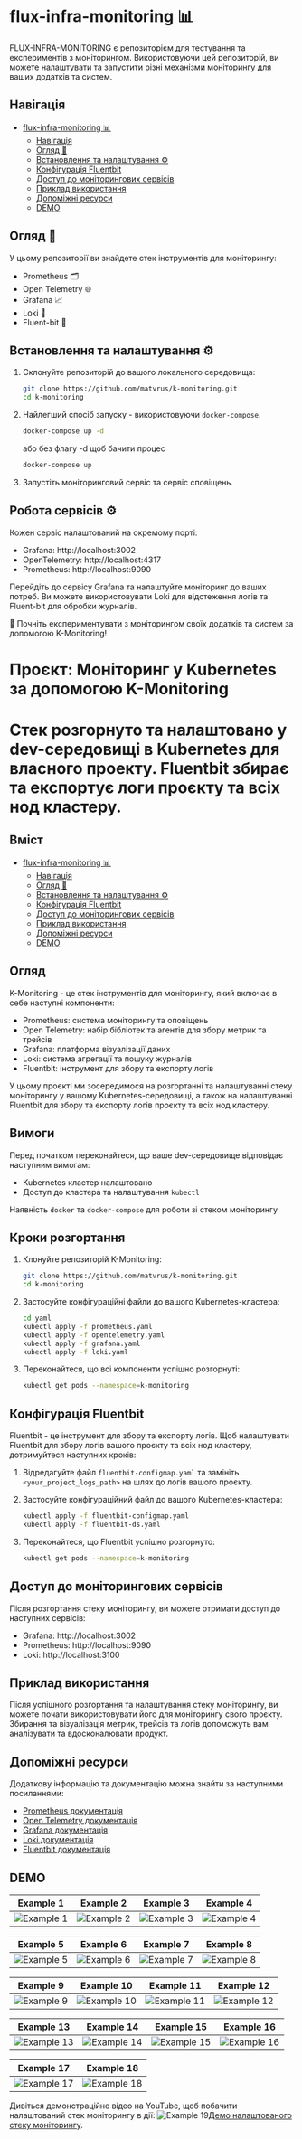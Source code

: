 
# flux-infra-monitoring 📊

FLUX-INFRA-MONITORING є репозиторієм для тестування та експериментів з моніторингом. Використовуючи цей репозиторій, ви можете налаштувати та запустити різні механізми моніторингу для ваших додатків та систем.

## Навігація

- [flux-infra-monitoring 📊](#flux-infra-monitoring-)
  - [Навігація](#навігація)
  - [Огляд 👀](#огляд-)
  - [Встановлення та налаштування ⚙️](#встановлення-та-налаштування-️)
  - [Конфігурація Fluentbit](#конфігурація-fluentbit)
  - [Доступ до моніторингових сервісів](#доступ-до-моніторингових-сервісів)
  - [Приклад використання](#приклад-використання)
  - [Допоміжні ресурси](#допоміжні-ресурси)
  - [DEMO](#demo)

## Огляд 👀

У цьому репозиторії ви знайдете стек інструментів для моніторингу:
* Prometheus 🗂️
* Open Telemetry 🌐
* Grafana 📈
* Loki 📜
* Fluent-bit 💬

## Встановлення та налаштування ⚙️

1. Склонуйте репозиторій до вашого локального середовища:

   ```bash
   git clone https://github.com/matvrus/k-monitoring.git
   cd k-monitoring
   ```

2. Найлегший спосіб запуску - використовуючи `docker-compose`.
   
   ```bash
   docker-compose up -d
   ```
   або без флагу -d щоб бачити процес
      ```bash
   docker-compose up 
   ```

3. Запустіть моніторинговий сервіс та сервіс сповіщень.

## Робота сервісів ⚙️

Кожен сервіс налаштований на окремому порті:
* Grafana: http://localhost:3002
* OpenTelemetry: http://localhost:4317
* Prometheus: http://localhost:9090

Перейдіть до сервісу Grafana та налаштуйте моніторинг до ваших потреб. Ви можете використовувати Loki для відстеження логів та Fluent-bit для обробки журналів.

🚀 Почніть експериментувати з моніторингом своїх додатків та систем за допомогою K-Monitoring!
# Проєкт: Моніторинг у Kubernetes за допомогою K-Monitoring



# Стек розгорнуто та налаштовано у dev-середовищі в Kubernetes для власного проекту. Fluentbit збирає та експортує логи проєкту та всіх нод кластеру.

## Вміст

- [flux-infra-monitoring 📊](#flux-infra-monitoring-)
  - [Навігація](#навігація)
  - [Огляд 👀](#огляд-)
  - [Встановлення та налаштування ⚙️](#встановлення-та-налаштування-️)
  - [Конфігурація Fluentbit](#конфігурація-fluentbit)
  - [Доступ до моніторингових сервісів](#доступ-до-моніторингових-сервісів)
  - [Приклад використання](#приклад-використання)
  - [Допоміжні ресурси](#допоміжні-ресурси)
  - [DEMO](#demo)

## Огляд

K-Monitoring - це стек інструментів для моніторингу, який включає в себе наступні компоненти:
- Prometheus: система моніторингу та оповіщень
- Open Telemetry: набір бібліотек та агентів для збору метрик та трейсів
- Grafana: платформа візуалізації даних
- Loki: система агрегації та пошуку журналів
- Fluentbit: інструмент для збору та експорту логів

У цьому проєкті ми зосередимося на розгортанні та налаштуванні стеку моніторингу у вашому Kubernetes-середовищі, а також на налаштуванні Fluentbit для збору та експорту логів проєкту та всіх нод кластеру.

## Вимоги

Перед початком переконайтеся, що ваше dev-середовище відповідає наступним вимогам:
- Kubernetes кластер налаштовано
- Доступ до кластера та налаштування `kubectl`


Наявність `docker` та `docker-compose` для роботи зі стеком моніторингу

## Кроки розгортання

1. Клонуйте репозиторій K-Monitoring:

   ```bash
   git clone https://github.com/matvrus/k-monitoring.git
   cd k-monitoring
   ```

2. Застосуйте конфігураційні файли до вашого Kubernetes-кластера:

   ```bash
   cd yaml
   kubectl apply -f prometheus.yaml
   kubectl apply -f opentelemetry.yaml
   kubectl apply -f grafana.yaml
   kubectl apply -f loki.yaml
   ```

3. Переконайтеся, що всі компоненти успішно розгорнуті:

   ```bash
   kubectl get pods --namespace=k-monitoring
   ```

## Конфігурація Fluentbit

Fluentbit - це інструмент для збору та експорту логів. Щоб налаштувати Fluentbit для збору логів вашого проєкту та всіх нод кластеру, дотримуйтеся наступних кроків:

1. Відредагуйте файл `fluentbit-configmap.yaml` та замініть `<your_project_logs_path>` на шлях до логів вашого проєкту.

2. Застосуйте конфігураційний файл до вашого Kubernetes-кластера:

   ```bash
   kubectl apply -f fluentbit-configmap.yaml
   kubectl apply -f fluentbit-ds.yaml
   ```

3. Переконайтеся, що Fluentbit успішно розгорнуто:

   ```bash
   kubectl get pods --namespace=k-monitoring
   ```

## Доступ до моніторингових сервісів

Після розгортання стеку моніторингу, ви можете отримати доступ до наступних сервісів:

- Grafana: http://localhost:3002
- Prometheus: http://localhost:9090
- Loki: http://localhost:3100

## Приклад використання

Після успішного розгортання та налаштування стеку моніторингу, ви можете почати використовувати його для моніторингу свого проєкту. Збирання та візуалізація метрик, трейсів та логів допоможуть вам аналізувати та вдосконалювати продукт.

## Допоміжні ресурси

Додаткову інформацію та документацію можна знайти за наступними посиланнями:

- [Prometheus документація](https://prometheus.io/docs/)
- [Open Telemetry документація](https://opentelemetry.io/docs/)
- [Grafana документація](https://grafana.com/docs/)
- [Loki документація](https://grafana.com/oss/loki/)
- [Fluentbit документація](https://fluentbit.io/documentation/)


## DEMO


| Example 1 | Example 2 | Example 3 | Example 4 |
|-----------|-----------|-----------|-----------|
| ![Example 1](data/01.png) | ![Example 2](data/02.png) | ![Example 3](data/03.png) | ![Example 4](data/04.png) |

| Example 5 | Example 6 | Example 7 | Example 8 |
|-----------|-----------|-----------|-----------|
| ![Example 5](data/05.png) | ![Example 6](data/06.png) | ![Example 7](data/07.png) | ![Example 8](data/08.png) |

| Example 9 | Example 10 | Example 11 | Example 12 |
|-----------|------------|------------|------------|
| ![Example 9](data/09.png) | ![Example 10](data/10.png) | ![Example 11](data/11.png) | ![Example 12](data/12.png) |

| Example 13 | Example 14 | Example 15 | Example 16 |
|------------|------------|------------|------------|
| ![Example 13](data/13.png) | ![Example 14](data/14.png) | ![Example 15](data/15.png) | ![Example 16](data/16.png) |

| Example 17 | Example 18 |
|------------|------------|
| ![Example 17](data/17.png) | ![Example 18](data/18.png) |


Дивіться демонстраційне відео на YouTube, щоб побачити налаштований стек моніторингу в дії: ![[Example 19](https://youtu.be/Gi-2FskO0jk)](data/19.png)[Демо налаштованого стеку моніторингу](https://youtu.be/Gi-2FskO0jk).
